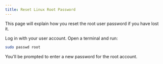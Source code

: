 ```yaml
---
title: Reset Linux Root Password
---
```


This page will explain how you reset the root user password if you have lost it.

Log in with your user account. Open a terminal and run:

```bash
sudo passwd root
```

You'll be prompted to enter a new password for the root account.